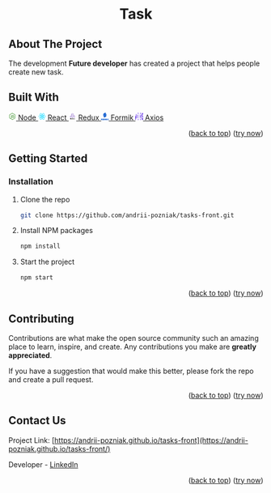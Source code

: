 
<div align="center">
  <a href="https://gradussus.github.io/petly-front/" name="readme-top">
       
  </a>

  <h1 align="center">Task</h1>
  </div>



## About The Project
The development **Future developer** has created a project that helps people create new task. 


## Built With

 <a href="https://github.com/andrii-pozniak/tasks-api">
        <img src="public/readme/node.png" alt="Logo" width="15" height="15" > 
Node
</a>

 <a href="https://react.dev">
        <img src="public/readme/react.png" alt="Logo" width="15" height="15" > 
React
</a>

 <a href="https://redux.js.org/">
        <img src="public/readme/redux.png" alt="Logo" width="15" height="15" > 
Redux
</a>

 <a href="https://formik.org/">
        <img src="public/readme/formic.png" alt="Logo" width="15" height="15" > 
Formik
</a>

 <a href="https://www.npmjs.com/package/axios">
        <img src="public/readme/axios.svg" alt="Logo" width="15" height="15" > 
Axios
</a>

<p align="right">(<a href="#readme-top">back to top</a>)
(<a href="https://github.com/andrii-pozniak/tasks-front">try now</a>)</p>


## Getting Started

### Installation

1. Clone the repo
   ```sh
   git clone https://github.com/andrii-pozniak/tasks-front.git
   ```

2. Install NPM packages
   ```sh
   npm install
   ```

3. Start the project
   ```sh
   npm start
   ```

<p align="right">(<a href="#readme-top">back to top</a>)
(<a href="https://andrii-pozniak.github.io/tasks-front">try now</a>)</p>


## Contributing

Contributions are what make the open source community such an amazing place to learn, inspire, and create. Any contributions you make are **greatly appreciated**.

If you have a suggestion that would make this better, please fork the repo and create a pull request.

<p align="right">(<a href="#readme-top">back to top</a>)
(<a href="https://andrii-pozniak.github.io/tasks-front">try now</a>)</p>

## Contact Us

Project Link: [https://andrii-pozniak.github.io/tasks-front](https://andrii-pozniak.github.io/tasks-front/)


Developer - [LinkedIn](https://www.linkedin.com/in/andrii-pozniak-69aa31222/)


<p align="right">(<a href="#readme-top">back to top</a>)
(<a href="https://andrii-pozniak.github.io/tasks-front">try now</a>)</p>
